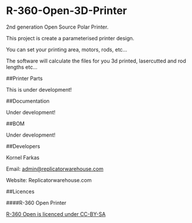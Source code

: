 R-360-Open-3D-Printer
=====================

2nd generation Open Source Polar Printer. 

This project is create a parameterised printer design.

You can set your printing area, motors, rods, etc...

The software will calculate the files for you 3d printed, lasercutted and rod lengths etc...


##Printer Parts

This is under development! 

##Documentation

Under development!

##BOM

Under development!

##Developers

Kornel Farkas 

Email: admin@replicatorwarehouse.com 

Website: Replicatorwarehouse.com

##Licences

####R-360 Open Printer 

[R-360 Open is licenced under CC-BY-SA](http://creativecommons.org/licenses/by-sa/3.0/)